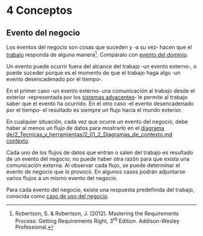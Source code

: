 
# 4 Conceptos

## Evento del negocio

Los eventos del negocio son cosas que suceden y ‑a su vez‑ hacen que el
[trabajo](/4_Conceptos/4_Trabajo_y_area_de_trabajo.md) responda de alguna
manera[^1]. Compáralo con [evento del dominio](./4_Evento_del_dominio.md).

Un evento puede ocurrir fuera del alcance del trabajo ‑un evento
externo‑, o puede suceder porque es el momento de que el trabajo haga algo ‑un
evento desencadenado por el tiempo‑.

En el primer caso ‑un evento externo‑ una comunicación al trabajo desde el
exterior ‑representada por los [sistemas
adyacentes](/4_Conceptos/4_Sistema_adyacente.md)‑ le permite al trabajo saber
que el evento ha ocurrido. En el otro caso ‑el evento desencadenado por el
tiempo‑ el resultado es siempre un flujo hacia el mundo exterior.

En cualquier situación, cada vez que ocurre un evento del negocio, debe haber al
menos un flujo de datos para mostrarlo en el [diagrama de/2_Tecnicas_y_herramientas/2_01_2_Diagramas_de_contexto.md
contexto](/2_Tecnicas_y_herramientas/2_1_2_Diagramas_de_contexto.md).

Cada uno de los flujos de datos que entran o salen del trabajo es resultado de
un evento del negocio; no puede haber otra razón para que exista una
comunicación externa. Al observar cada flujo, se puede determinar el evento de
negocio que lo provocó. En algunos casos podrán adjuntarse varios flujos a un
mismo evento del negocio.

Para cada evento del negocio, existe una respuesta predefinida del trabajo,
conocida como [caso de uso del
negocio](/4_Conceptos/4_Caso_de_uso_del_negocio.md).

[^1]: Robertson, S. & Robertson, J. (2012). Mastering the Requirements Process:
Getting Requirements Right, 3<sup>rd</sup> Edition. Addison-Wesley Professional.
